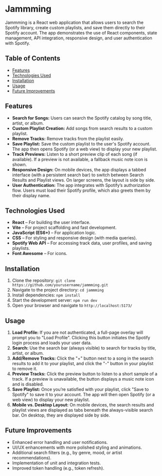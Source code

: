 # Jammming

Jammming is a React web application that allows users to search the Spotify library, create custom playlists, and save them directly to their Spotify account. The app demonstrates the use of React components, state management, API integration, responsive design, and user authentication with Spotify.

## Table of Contents
- [Features](#features)
- [Technologies Used](#technologies-used)
- [Installation](#installation)
- [Usage](#usage)
- [Future Improvements](#future-improvements)

## Features
- **Search for Songs:** Users can search the Spotify catalog by song title, artist, or album.
- **Custom Playlist Creation:** Add songs from search results to a custom playlist.
- **Remove Tracks:** Remove tracks from the playlist easily.
- **Save Playlist:** Save the custom playlist to the user's Spotify account. The app then opens Spotify (or a web view) to display your new playlist.
- **Track Previews:** Listen to a short preview clip of each song (if available). If a preview is not available, a fallback music note icon is shown.
- **Responsive Design:** On mobile devices, the app displays a tabbed interface (with a persistent search bar) to switch between Search Results and Playlist views. On larger screens, the layout is side by side.
- **User Authentication:** The app integrates with Spotify’s authorization flow. Users must load their Spotify profile, which also greets them by their display name.

## Technologies Used
- **React** – For building the user interface.
- **Vite** – For project scaffolding and fast development.
- **JavaScript (ES6+)** – For application logic.
- **CSS** – For styling and responsive design (with media queries).
- **Spotify Web API** – For accessing track data, user profiles, and saving playlists.
- **Font Awesome** – For icons.

## Installation
1. Clone the repository: `git clone https://github.com/yourusername/jammming.git`
2. Navigate to the project directory: `cd jammming`
3. Install dependencies: `npm install`
4. Start the development server: `npm run dev`
5. Open your browser and navigate to `http://localhost:5173/`

## Usage
1. **Load Profile:** If you are not authenticated, a full-page overlay will prompt you to "Load Profile". Clicking this button initiates the Spotify login process and loads your user data.
2. **Search:** Use the search bar (always visible) to search for tracks by title, artist, or album.
3. **Add/Remove Tracks:** Click the "+" button next to a song in the search results to add it to your playlist, and click the "-" button in your playlist to remove it.
4. **Preview Tracks:** Click the preview button to listen to a short sample of a track. If a preview is unavailable, the button displays a music note icon and is disabled.
5. **Save Playlist:** Once you’re satisfied with your playlist, click "Save to Spotify" to save it to your account. The app will then open Spotify (or a web view) to display your new playlist.
6. **Mobile vs. Desktop Layout:** On mobile devices, the search results and playlist views are displayed as tabs beneath the always-visible search bar. On desktop, they are displayed side by side.

## Future Improvements
- Enhanced error handling and user notifications.
- UI/UX enhancements with more polished styling and animations.
- Additional search filters (e.g., by genre, mood, or artist recommendations).
- Implementation of unit and integration tests.
- Improved token handling (e.g., token refresh).
